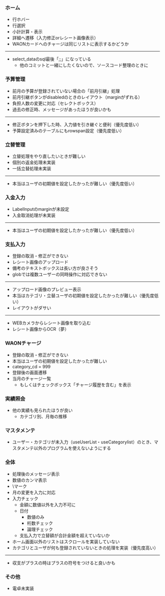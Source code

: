 ### ホーム
- 行ホバー
- 行選択
- 小計計算・表示
- 詳細へ遷移（入力修正orレシート画像表示）
- WAONカードへのチャージは同じリストに表示するかどうか
---
- select_dataのsql最後「;;」になっている
    - 他のコミットと一緒にしたくないので、ソースコード整理のときに

### 予算管理
- 前月の予算が登録されていない場合の「前月引継」処理
- 前月引継ボタンがdisabledのときのレイアウト（marginがずれる）
- 負担人数の変更に対応（セレクトボックス）
- 過去の修正時、メッセージがあったほうが良いかも
---
- 修正ボタンを押下した時、入力値を引き継ぐと便利（優先度低い）
- 予算設定済みのテーブルにもrowspan設定（優先度低い）

### 立替管理
- 立替処理をやり直したいときが難しい
- 個別の返金処理未実装
- 一括立替処理未実装
---
- 本当はユーザの初期値を設定したかったが難しい（優先度低い）

### 入金入力
- LabelInputのmarginが未設定
- 入金取消処理が未実装
---
- 本当はユーザの初期値を設定したかったが難しい（優先度低い）

### 支払入力
- 登録の取消・修正ができない
- レシート画像のアップロード
- 備考のテキストボックスは長い方が良さそう
- globでは複数ユーザーの同時操作に対応できない
---
- アップロード画像のプレビュー表示
- 本当はカテゴリ・立替ユーザの初期値を設定したかったが難しい（優先度低い）
- レイアウトがダサい
---
- WEBカメラからレシート画像を取り込む
- レシート画像からOCR（夢）

### WAONチャージ
- 登録の取消・修正ができない
- 本当はユーザの初期値を設定したかったが難しい
- category_cd = 999
- 登録後の画面遷移
- 当月のチャージ一覧
    - もしくはチェックボックス「チャージ履歴を含む」を表示

### 実績照会
- 他の実績も見られたほうが良い
    - カテゴリ別、月毎の推移

### マスタメンテ
- ユーザー・カテゴリが未入力（useUserList・useCategorylist）のとき、マスタメンテ以外のプログラムを使えないようにする

### 全体
- 処理後のメッセージ表示
- 数値のカンマ表示
- \マーク
- 月の変更を入力に対応
- 入力チェック
    - 金額に数値以外を入力不可に
    - 日付
        - 数値のみ
        - 桁数チェック
        - 論理チェック
    - 支払入力で立替額が合計金額を超えていないか
- ホーム画面以外のリストはスクロールを実装していない
- カテゴリとユーザが何も登録されていないときの処理を実装（優先度高い）
---
- 収支がプラスの時はプラスの符号をつけると良いかも

### その他
- 電卓未実装